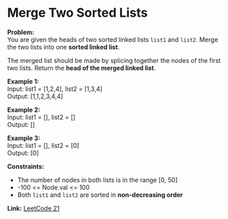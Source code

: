 # Merge Two Sorted Lists

**Problem:**  
You are given the heads of two sorted linked lists `list1` and `list2`. Merge the two lists into one **sorted linked list**.  

The merged list should be made by splicing together the nodes of the first two lists. Return the **head of the merged linked list**.

**Example 1:**  
Input: list1 = [1,2,4], list2 = [1,3,4]  
Output: [1,1,2,3,4,4]

**Example 2:**  
Input: list1 = [], list2 = []  
Output: []

**Example 3:**  
Input: list1 = [], list2 = [0]  
Output: [0]

**Constraints:**  
- The number of nodes in both lists is in the range [0, 50]  
- -100 <= Node.val <= 100  
- Both `list1` and `list2` are sorted in **non-decreasing order**

**Link:** [LeetCode 21](https://leetcode.com/problems/merge-two-sorted-lists/)
